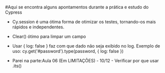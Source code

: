 #Aqui se encontra alguns apontamentos durante a prática e estudo do Cypress

- Cy.session é uma ótima forma de otimizar os testes, tornando-os mais rápidos e independentes.
- Clear() ótimo para limpar um campo
- Usar { log: false } faz com que dado não seja exibido no log. Exemplo de uso: cy.get('#password').type(password, { log: false })

- Parei na parte:Aula 06 (Em LIMITAÇÕES) - 10/12 - Verificar por que usar .its()
